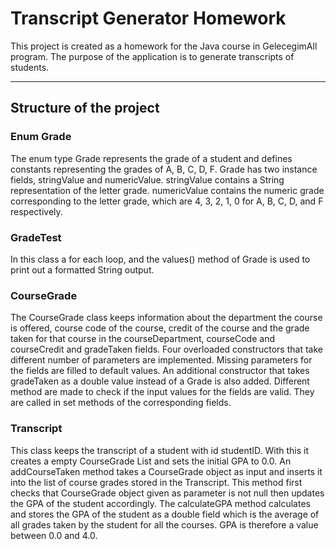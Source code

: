 # Transcript Generator Homework
This project is created as a homework for the Java course in GelecegimAll program. The purpose of the application is to generate transcripts of students. 
________________________________

## Structure of the project
### Enum Grade
The enum type Grade represents the grade of a student and defines constants representing the grades of A, B, C, D, F.
Grade has two instance fields, stringValue and numericValue. stringValue contains a String representation of the letter grade. numericValue contains the numeric grade corresponding to the letter grade, which are 4, 3, 2, 1, 0 for A, B, C, D, and F respectively.

### GradeTest
In this class a for each loop, and the values() method of Grade is used to print out a formatted String output.

### CourseGrade
The CourseGrade class keeps information about the department the course is offered,
course code of the course, credit of the course and the grade taken for that course in the
courseDepartment, courseCode and courseCredit and gradeTaken fields.
Four overloaded constructors that take different number of parameters are implemented. Missing parameters for the fields are filled to default values. 
An additional constructor that takes gradeTaken as a double value instead of a Grade is also added. 
Different method are made to check if the input values for the fields are valid. They are called in set methods of the corresponding fields.

### Transcript
This class keeps the transcript of a student with id studentID. With this it creates a empty CourseGrade List and sets the initial GPA to 0.0.
An addCourseTaken method takes a CourseGrade object as input and
inserts it into the list of course grades stored in the Transcript. This method first checks
that CourseGrade object given as parameter is not null then updates the GPA of the student
accordingly.
The calculateGPA method calculates and stores the GPA of the student as a double field which is the average
of all grades taken by the student for all the courses. GPA is therefore a value between 0.0 and
4.0.



